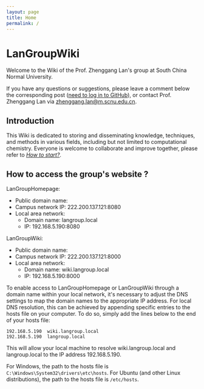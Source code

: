 ```yaml
---
layout: page
title: Home
permalink: /
---
```

# LanGroupWiki

Welcome to the Wiki of the Prof. Zhenggang Lan's group at South China Normal University.
<!-- 欢迎访问课题组网站（xxxxx）以获取更多信息。 -->
If you have any questions or suggestions, please leave a comment below the corresponding post ([need to log in to GitHub](https://github.com/login)), or contact Prof. Zhenggang Lan via [zhenggang.lan@m.scnu.edu.cn](mailto:zhenggang.lan@m.scnu.edu.cn).


## Introduction

This Wiki is dedicated to storing and disseminating knowledge, techniques, and methods in various fields, including but not limited to computational chemistry.
Everyone is welcome to collaborate and improve together, please refer to *[How to start?](./wiki/Authors/submit_wiki_en.md)*.

<!-- ## Jumping to some main content
1. [How to start?](./wiki/Authors/submit_wiki_en.md) -->

## How to access the group's website ?
LanGroupHomepage:

- Public domain name:
- Campus network IP: 222.200.137.121:8080
- Local area network:
  - Domain name: langroup.local
  - IP: 192.168.5.190:8080

LanGroupWiki:

- Public domain name:
- Campus network IP: 222.200.137.121:8000
- Local area network:
  - Domain name: wiki.langroup.local
  - IP: 192.168.5.190:8000

To enable access to LanGroupHomepage or LanGroupWiki through a domain name within your local network, it's necessary to adjust the DNS settings to map the domain names to the appropriate IP address.
For local DNS resolution, this can be achieved by appending specific entries to the hosts file on your computer. To do so, simply add the lines below to the end of your hosts file:
```
192.168.5.190  wiki.langroup.local
192.168.5.190  langroup.local
```
This will allow your local machine to resolve wiki.langroup.local and langroup.local to the IP address 192.168.5.190.

For Windows, the path to the hosts file is `C:\Windows\System32\drivers\etc\hosts`.
For Ubuntu (and other Linux distributions), the path to the hosts file is `/etc/hosts`.

